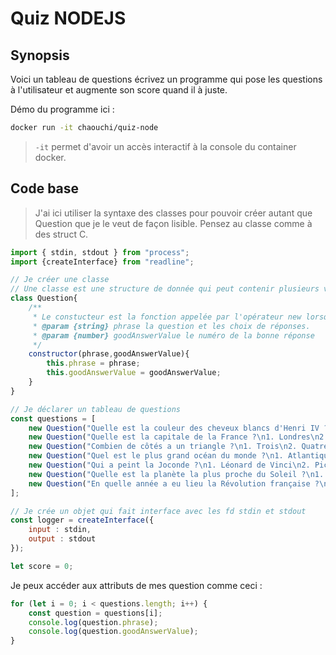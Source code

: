 # Quiz NODEJS

## Synopsis
Voici un tableau de questions écrivez un programme qui pose les questions à l'utilisateur et augmente son score quand il à juste.

Démo du programme ici :

```bash
docker run -it chaouchi/quiz-node
```

> `-it` permet d'avoir un accès interactif à la console du container docker.

## Code base

> J'ai ici utiliser la syntaxe des classes pour pouvoir créer autant que Question que je le veut de façon lisible. Pensez au classe comme à des struct C.

```js
import { stdin, stdout } from "process";
import {createInterface} from "readline";

// Je créer une classe
// Une classe est une structure de donnée qui peut contenir plusieurs vairbales ou fonctions (comme les struct en C)
class Question{
    /**
     * Le constucteur est la fonction appelée par l'opérateur new lorsque l'on veut créer une variable (instance à partir d'une classe).
     * @param {string} phrase la question et les choix de réponses. 
     * @param {number} goodAnswerValue le numéro de la bonne réponse
     */
    constructor(phrase,goodAnswerValue){
        this.phrase = phrase;
        this.goodAnswerValue = goodAnswerValue;
    }
}

// Je déclarer un tableau de questions
const questions = [
    new Question("Quelle est la couleur des cheveux blancs d'Henri IV ?\n1. Blanc\n2. Rouge", 1),
    new Question("Quelle est la capitale de la France ?\n1. Londres\n2. Paris", 2),
    new Question("Combien de côtés a un triangle ?\n1. Trois\n2. Quatre", 1),
    new Question("Quel est le plus grand océan du monde ?\n1. Atlantique\n2. Pacifique", 2),
    new Question("Qui a peint la Joconde ?\n1. Léonard de Vinci\n2. Picasso", 1),
    new Question("Quelle est la planète la plus proche du Soleil ?\n1. Mercure\n2. Mars", 1),
    new Question("En quelle année a eu lieu la Révolution française ?\n1. 1789\n2. 1815", 1),
];

// Je crée un objet qui fait interface avec les fd stdin et stdout
const logger = createInterface({
    input : stdin,
    output : stdout
});

let score = 0;

``` 

Je peux accéder aux attributs de mes question comme ceci :

```js
for (let i = 0; i < questions.length; i++) {
    const question = questions[i];
    console.log(question.phrase);
    console.log(question.goodAnswerValue);
}
```